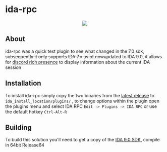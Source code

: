 # ida-rpc

<p align="center"><img src ="https://i.imgur.com/OcrZ7Fp.png" /></p>

## About
ida-rpc was a quick test plugin to see what changed in the 7.0 sdk, ~~subsequently it only supports IDA 7.x as of now~~updated to IDA 9.0, 
it allows for [discord rich presence](https://discordapp.com/rich-presence) to display information about the current IDA session

## Installation
To install ida-rpc simply copy the two binaries from the [latest release](https://github.com/shikataganaii/ida-rpc-ida9/releases) to ```ida_install_location/plugins/``` ,
to change options within the plugin open the plugins menu and select IDA RPC ```Edit -> Plugins -> IDA RPC``` or use the default hotkey ```Ctrl-Alt-R```

## Building
To build this solution you'll need to get a copy of the [IDA 9.0 SDK](https://web.archive.org/web/20240810011401if_/https://out5.hex-rays.com/beta90_6ba923/idasdk90.zip), compile in 64bit Release64
